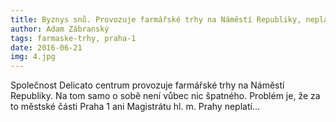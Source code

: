 ```yaml
---
title: Byznys snů. Provozuje farmářské trhy na Náměstí Republiky, neplatí za to nic
author: Adam Zábranský
tags: farmaske-trhy, praha-1
date: 2016-06-21
img: 4.jpg
---
```


Společnost Delicato centrum provozuje farmářské trhy na Náměstí Republiky. Na tom samo o sobě není vůbec nic špatného. Problém je, že za to městské části Praha 1 ani Magistrátu hl. m. Prahy neplatí...

